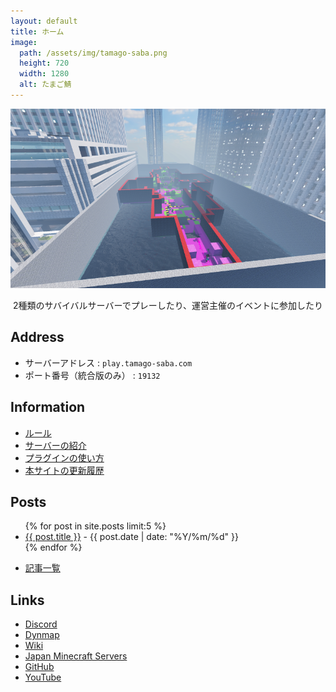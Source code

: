```yaml
---
layout: default
title: ホーム
image:
  path: /assets/img/tamago-saba.png
  height: 720
  width: 1280
  alt: たまご鯖
---
```


![top](/assets/img/top.png)

<p style="text-align: center;">
2種類のサバイバルサーバーでプレーしたり、運営主催のイベントに参加したり
</p>

## Address

- サーバーアドレス : `play.tamago-saba.com`
- ポート番号（統合版のみ） : `19132`

## Information

- [ルール](docs/rules.md)
- [サーバーの紹介](docs/servers.md)
- [プラグインの使い方](https://sites.google.com/view/tamago-saba/plugin-usage)
- [本サイトの更新履歴](https://github.com/tamago-saba/tamago-saba.github.io/commits/main)

## Posts

<ul>
  {% for post in site.posts limit:5 %}
    <li>
      <a href="{{ post.url }}">{{ post.title }}</a> - {{ post.date | date: "%Y/%m/%d" }}
    </li>
  {% endfor %}
</ul>

- [記事一覧](docs/posts.md)

## Links

- [Discord](https://discord.gg/eVGqDxrsmv)
- [Dynmap](https://map.tamago-saba.com)
- [Wiki](https://wiki.tamago-saba.com)
- [Japan Minecraft Servers](https://minecraft.jp/servers/play.tamago-saba.com)
- [GitHub](https://github.com/tamago-saba)
- [YouTube](https://www.youtube.com/@tamago-saba)
